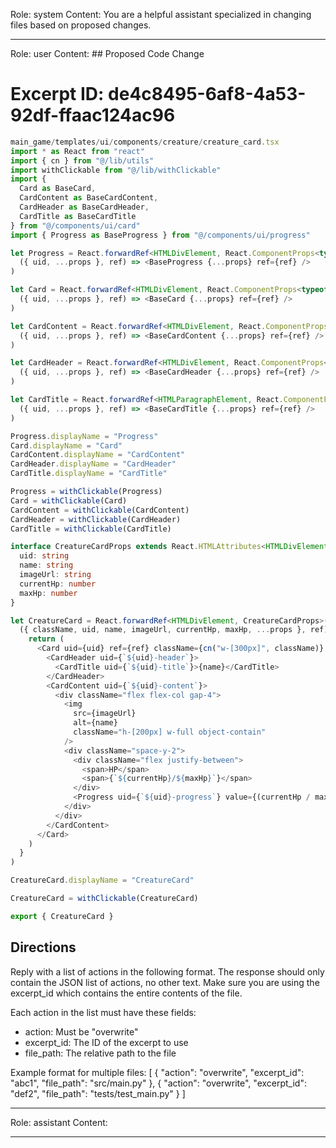 Role: system
Content: You are a helpful assistant specialized in changing files based on proposed changes.
__________________
Role: user
Content: ## Proposed Code Change
# Excerpt ID: de4c8495-6af8-4a53-92df-ffaac124ac96
```typescript
main_game/templates/ui/components/creature/creature_card.tsx
import * as React from "react"
import { cn } from "@/lib/utils"
import withClickable from "@/lib/withClickable"
import { 
  Card as BaseCard,
  CardContent as BaseCardContent, 
  CardHeader as BaseCardHeader,
  CardTitle as BaseCardTitle 
} from "@/components/ui/card"
import { Progress as BaseProgress } from "@/components/ui/progress"

let Progress = React.forwardRef<HTMLDivElement, React.ComponentProps<typeof BaseProgress> & { uid: string }>(
  ({ uid, ...props }, ref) => <BaseProgress {...props} ref={ref} />
)

let Card = React.forwardRef<HTMLDivElement, React.ComponentProps<typeof BaseCard> & { uid: string }>(
  ({ uid, ...props }, ref) => <BaseCard {...props} ref={ref} />
)

let CardContent = React.forwardRef<HTMLDivElement, React.ComponentProps<typeof BaseCardContent> & { uid: string }>(
  ({ uid, ...props }, ref) => <BaseCardContent {...props} ref={ref} />
)

let CardHeader = React.forwardRef<HTMLDivElement, React.ComponentProps<typeof BaseCardHeader> & { uid: string }>(
  ({ uid, ...props }, ref) => <BaseCardHeader {...props} ref={ref} />
)

let CardTitle = React.forwardRef<HTMLParagraphElement, React.ComponentProps<typeof BaseCardTitle> & { uid: string }>(
  ({ uid, ...props }, ref) => <BaseCardTitle {...props} ref={ref} />
)

Progress.displayName = "Progress"
Card.displayName = "Card"
CardContent.displayName = "CardContent"
CardHeader.displayName = "CardHeader"
CardTitle.displayName = "CardTitle"

Progress = withClickable(Progress)
Card = withClickable(Card)
CardContent = withClickable(CardContent)
CardHeader = withClickable(CardHeader)
CardTitle = withClickable(CardTitle)

interface CreatureCardProps extends React.HTMLAttributes<HTMLDivElement> {
  uid: string
  name: string
  imageUrl: string
  currentHp: number
  maxHp: number
}

let CreatureCard = React.forwardRef<HTMLDivElement, CreatureCardProps>(
  ({ className, uid, name, imageUrl, currentHp, maxHp, ...props }, ref) => {
    return (
      <Card uid={uid} ref={ref} className={cn("w-[300px]", className)} {...props}>
        <CardHeader uid={`${uid}-header`}>
          <CardTitle uid={`${uid}-title`}>{name}</CardTitle>
        </CardHeader>
        <CardContent uid={`${uid}-content`}>
          <div className="flex flex-col gap-4">
            <img
              src={imageUrl}
              alt={name}
              className="h-[200px] w-full object-contain"
            />
            <div className="space-y-2">
              <div className="flex justify-between">
                <span>HP</span>
                <span>{`${currentHp}/${maxHp}`}</span>
              </div>
              <Progress uid={`${uid}-progress`} value={(currentHp / maxHp) * 100} />
            </div>
          </div>
        </CardContent>
      </Card>
    )
  }
)

CreatureCard.displayName = "CreatureCard"

CreatureCard = withClickable(CreatureCard)

export { CreatureCard }
```

## Directions
Reply with a list of actions in the following format. The response should only contain the JSON list of actions, no other text.
Make sure you are using the excerpt_id which contains the entire contents of the file.

Each action in the list must have these fields:
- action: Must be "overwrite"
- excerpt_id: The ID of the excerpt to use
- file_path: The relative path to the file

Example format for multiple files:
[
    {
        "action": "overwrite",
        "excerpt_id": "abc1",
        "file_path": "src/main.py"
    },
    {
        "action": "overwrite",
        "excerpt_id": "def2",
        "file_path": "tests/test_main.py"
    }
]
__________________
Role: assistant
Content: 
__________________
